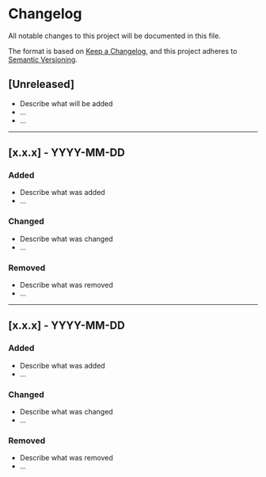 # Changelog
All notable changes to this project will be documented in this file.

The format is based on [Keep a Changelog](https://keepachangelog.com/en/1.0.0/),
and this project adheres to [Semantic Versioning](https://semver.org/spec/v2.0.0.html).

## [Unreleased]

- Describe what will be added
- ...
- ...


---


## [x.x.x] - YYYY-MM-DD
### Added
- Describe what was added
- ...


### Changed
- Describe what was changed
- ...


### Removed
- Describe what was removed
- ...


---


## [x.x.x] - YYYY-MM-DD
### Added
- Describe what was added
- ...


### Changed
- Describe what was changed
- ...


### Removed
- Describe what was removed
- ...

